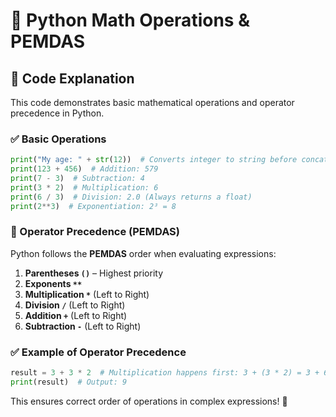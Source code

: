 # 🔢 Python Math Operations & PEMDAS

## 📌 Code Explanation
This code demonstrates basic mathematical operations and operator precedence in Python.

### ✅ Basic Operations
```python
print("My age: " + str(12))  # Converts integer to string before concatenation
print(123 + 456)  # Addition: 579
print(7 - 3)  # Subtraction: 4
print(3 * 2)  # Multiplication: 6
print(6 / 3)  # Division: 2.0 (Always returns a float)
print(2**3)  # Exponentiation: 2³ = 8
```

### 🔢 Operator Precedence (PEMDAS)
Python follows the **PEMDAS** order when evaluating expressions:

1. **Parentheses `()`** – Highest priority
2. **Exponents `**`**
3. **Multiplication `*`** (Left to Right)
4. **Division `/`** (Left to Right)
5. **Addition `+`** (Left to Right)
6. **Subtraction `-`** (Left to Right)

### ✅ Example of Operator Precedence
```python
result = 3 + 3 * 2  # Multiplication happens first: 3 + (3 * 2) = 3 + 6 = 9
print(result)  # Output: 9
```

This ensures correct order of operations in complex expressions! 🚀
